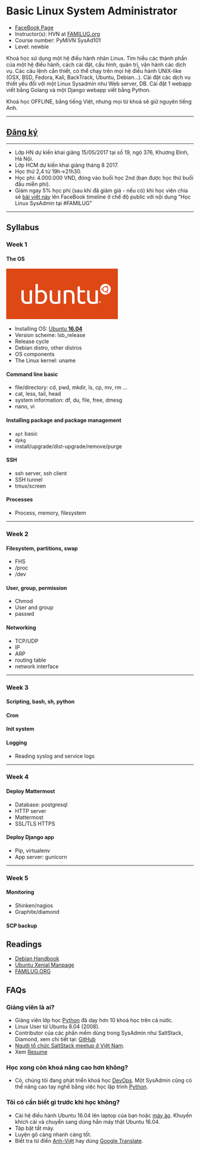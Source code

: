 # Basic Linux System Administrator

* [FaceBook Page](https://www.facebook.com/familug)
* Instructor(s): HVN at [FAMILUG.org](http://www.familug.org/)
* Course number: PyMiVN SysAd101
* Level: newbie

Khoá học sử dụng một hệ điều hành nhân Linux.
Tìm hiểu các thành phần của một hệ điều hành, cách cài đặt, cấu hình, quản trị, vận hành các dịch vụ. Các câu lệnh cần thiết, có thể chạy trên mọi hệ điều hành UNIX-like (OSX, BSD, Fedora, Kali, BackTrack, Ubuntu, Debian...).
Cài đặt các dịch vụ thiết yếu đối với một Linux Sysadmin như Web server, DB.
Cài đặt 1 webapp viết bằng Golang và một Django webapp viết bằng Python.

Khoá học OFFLINE, bằng tiếng Việt, nhưng mọi từ khoá sẽ giữ nguyên tiếng Anh.

---

## [Đăng ký](https://goo.gl/forms/MMfY9UH5SNrt5Yy62)

---

* Lớp HN dự kiến khai giảng 15/05/2017 tại số 19, ngõ 376, Khương Đình, Hà Nội.
* Lớp HCM dự kiến khai giảng tháng 8 2017.
* Học thứ 2,4 từ 19h->21h30.
* Học phí: 4.000.000 VND, đóng vào buổi học 2nd (bạn được học thử
  buổi đầu miễn phí).
* Giảm ngay 5% học phí (sau khi đã giảm giá - nếu có) khi học viên chia sẻ
  [bài viết này](https://www.facebook.com/familug/photos/a.362246860495308.89778.356337084419619/1337935746259743/?type=3)
  lên FaceBook timeline ở chế độ public với nội dung "Học Linux SysAdmin tại #FAMILUG"

---

## Syllabus

### Week 1

#### The OS

![Ubuntu](ubuntu.png)

- Installing OS: [Ubuntu **16.04** ](https://www.ubuntu.com/)
- Version scheme: lsb_release
- Release cycle
- Debian distro, other distros
- OS components
- The Linux kernel: uname

#### Command line basic
- file/directory: cd, pwd, mkdir, ls, cp, mv, rm ...
- cat, less, tail, head
- system information: df, du, file, free, dmesg
- nano, vi

#### Installing package and package management
- `apt` basic
- `dpkg`
- install/upgrade/dist-upgrade/remove/purge

#### SSH
- ssh server, ssh client
- SSH tunnel
- tmux/screen

#### Processes
- Process, memory, filesystem

---

### Week 2

#### Filesystem, partitions, swap
- FHS
- /proc
- /dev

#### User, group, permission
- Chmod
- User and group
- passwd

#### Networking
- TCP/UDP
- IP
- ARP
- routing table
- network interface

---

### Week 3

#### Scripting, bash, sh, python

#### Cron

#### Init system

#### Logging
- Reading syslog and service logs

---

### Week 4

#### Deploy Mattermost
- Database: postgresql
- HTTP server
- Mattermost
- SSL/TLS HTTPS

#### Deploy Django app
- Pip, virtualenv
- App server: gunicorn

---

### Week 5

#### Monitoring
- Shinken/nagios
- Graphite/diamond

#### SCP backup

## Readings
- [Debian Handbook](https://debian-handbook.info)
- [Ubuntu Xenial Manpage](http://manpages.ubuntu.com/manpages/xenial/en/)
- [FAMILUG.ORG](http://www.familug.org/)

## FAQs

### Giảng viên là ai?
- Giảng viên lớp học [Python] đã dạy hơn 10 khoá học trên cả nước.
- Linux User từ Ubuntu 8.04 (2008).
- Contributor của các phần mềm dùng trong SysAdmin như SaltStack, Diamond, xem
  chi tiết tại: [GitHub](https://github.com/hvnsweeting/)
- [Người tổ chức SaltStack meetup ở Việt Nam](https://www.meetup.com/VietNam-SaltStack-Meetup/).
- Xem [Resume](https://docs.google.com/document/d/1UOI6py9e83XGes32Vikq6_ZzOJMOqWB0u0zvkI3fab8/pub)

### Học xong còn khoá nâng cao hơn không?
- Có, chúng tôi đang phát triển khoá học [DevOps]. Một SysAdmin cũng có thể
  nâng cao tay nghề bằng việc học lập trình [Python].

### Tôi có cần biết gì trước khi học không?
- Cài hệ điều hành Ubuntu 16.04 lên laptop của bạn hoặc [máy ảo](
  https://medium.com/@doanhtu/h%C6%B0%E1%BB%9Bng-d%E1%BA%ABn-c%C3%A0i-ubuntu-server-tr%C3%AAn-vmware-player-726f1f08ad35).
  Khuyến khích cài và chuyển sang dùng hẳn máy thật Ubuntu 16.04.
- Tâp bật tắt máy.
- Luyện gõ càng nhanh càng tốt.
- Biết tra từ điển [Anh-Việt](https://vdict.com/) hay dùng [Google Translate](https://translate.google.com/).

[DevOps]: devops/
[Python]: https://pymi.vn
